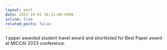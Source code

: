```yaml
---
layout: post
date: 2023-10-01 16:11:00-0400
inline: true
related_posts: false
---
```


1 paper awarded student travel award and shortlisted for Best Paper award at MICCAI 2023 conference.

